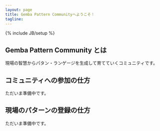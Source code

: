 ```yaml
---
layout: page
title: Gemba Pattern Communityへようこそ！
tagline: 
---
```

{% include JB/setup %}

## Gemba Pattern Community とは

現場の智慧からパタン・ランゲージを生成して育てていくコミュニティです。

## コミュニティへの参加の仕方
ただいま準備中です。

## 現場のパターンの登録の仕方
ただいま準備中です。


